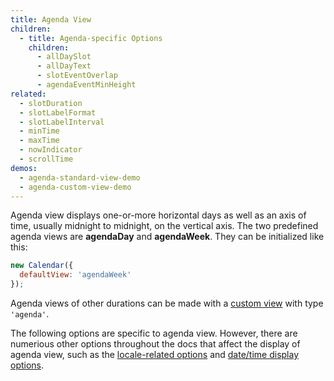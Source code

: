 ```yaml
---
title: Agenda View
children:
  - title: Agenda-specific Options
    children:
      - allDaySlot
      - allDayText
      - slotEventOverlap
      - agendaEventMinHeight
related:
  - slotDuration
  - slotLabelFormat
  - slotLabelInterval
  - minTime
  - maxTime
  - nowIndicator
  - scrollTime
demos:
  - agenda-standard-view-demo
  - agenda-custom-view-demo
---
```


Agenda view displays one-or-more horizontal days as well as an axis of time, usually midnight to midnight, on the vertical axis. The two predefined agenda views are **agendaDay** and **agendaWeek**. They can be initialized like this:

```js
new Calendar({
  defaultView: 'agendaWeek'
});
```

Agenda views of other durations can be made with a [custom view](custom-view-with-settings) with type `'agenda'`.

The following options are specific to agenda view. However, there are numerious other options throughout the docs that affect the display of agenda view, such as the [locale-related options](localization) and [date/time display options](date-display).
